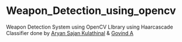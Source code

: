# Weapon_Detection_using_opencv
Weapon Detection System using OpenCV LIbrary
using Haarcascade Classifier done by [Aryan Sajan Kulathinal](https://github.com/AryanKulathinal) & [Govind A](https://github.com/GOVINDFROMINDIA)

